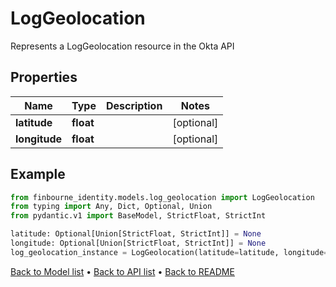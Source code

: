 # LogGeolocation

Represents a LogGeolocation resource in the Okta API
## Properties
Name | Type | Description | Notes
------------ | ------------- | ------------- | -------------
**latitude** | **float** |  | [optional] 
**longitude** | **float** |  | [optional] 
## Example

```python
from finbourne_identity.models.log_geolocation import LogGeolocation
from typing import Any, Dict, Optional, Union
from pydantic.v1 import BaseModel, StrictFloat, StrictInt

latitude: Optional[Union[StrictFloat, StrictInt]] = None
longitude: Optional[Union[StrictFloat, StrictInt]] = None
log_geolocation_instance = LogGeolocation(latitude=latitude, longitude=longitude)

```

[Back to Model list](../README.md#documentation-for-models) &#8226; [Back to API list](../README.md#documentation-for-api-endpoints) &#8226; [Back to README](../README.md)

